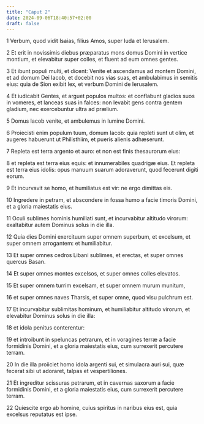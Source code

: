 ```yaml
---
title: "Caput 2"
date: 2024-09-06T18:40:57+02:00
draft: false
---
```




1 Verbum, quod vidit Isaias, filius Amos, super Iuda et Ierusalem.

2 Et erit in novissimis diebus præparatus mons domus Domini in vertice montium, et elevabitur super colles, et fluent ad eum omnes gentes.

3 Et ibunt populi multi, et dicent: Venite et ascendamus ad montem Domini, et ad domum Dei Iacob, et docebit nos vias suas, et ambulabimus in semitis eius: quia de Sion exibit lex, et verbum Domini de Ierusalem.

4 Et iudicabit Gentes, et arguet populos multos: et conflabunt gladios suos in vomeres, et lanceas suas in falces: non levabit gens contra gentem gladium, nec exercebuntur ultra ad prælium.

5 Domus Iacob venite, et ambulemus in lumine Domini.

6 Proiecisti enim populum tuum, domum Iacob: quia repleti sunt ut olim, et augeres habuerunt ut Philisthiim, et pueris alienis adhæserunt.

7 Repleta est terra argento et auro: et non est finis thesaurorum eius:

8 et repleta est terra eius equis: et innumerabiles quadrigæ eius. Et repleta est terra eius idolis: opus manuum suarum adoraverunt, quod fecerunt digiti eorum.

9 Et incurvavit se homo, et humiliatus est vir: ne ergo dimittas eis.

10 Ingredere in petram, et abscondere in fossa humo a facie timoris Domini, et a gloria maiestatis eius.

11 Oculi sublimes hominis humiliati sunt, et incurvabitur altitudo virorum: exaltabitur autem Dominus solus in die illa.

12 Quia dies Domini exercituum super omnem superbum, et excelsum, et super omnem arrogantem: et humiliabitur.

13 Et super omnes cedros Libani sublimes, et erectas, et super omnes quercus Basan.

14 Et super omnes montes excelsos, et super omnes colles elevatos.

15 Et super omnem turrim excelsam, et super omnem murum munitum,

16 et super omnes naves Tharsis, et super omne, quod visu pulchrum est.

17 Et incurvabitur sublimitas hominum, et humiliabitur altitudo virorum, et elevabitur Dominus solus in die illa:

18 et idola penitus conterentur:

19 et introibunt in speluncas petrarum, et in voragines terræ a facie formidinis Domini, et a gloria maiestatis eius, cum surrexerit percutere terram.

20 In die illa proiiciet homo idola argenti sui, et simulacra auri sui, quæ fecerat sibi ut adoraret, talpas et vespertiliones.

21 Et ingreditur scissuras petrarum, et in cavernas saxorum a facie formidinis Domini, et a gloria maiestatis eius, cum surrexerit percutere terram.

22 Quiescite ergo ab homine, cuius spiritus in naribus eius est, quia excelsus reputatus est ipse.

